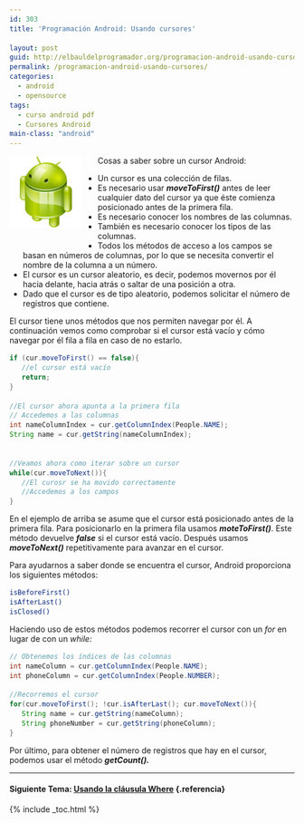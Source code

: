 ```yaml
---
id: 303
title: 'Programación Android: Usando cursores'

layout: post
guid: http://elbauldelprogramador.org/programacion-android-usando-cursores/
permalink: /programacion-android-usando-cursores/
categories:
  - android
  - opensource
tags:
  - curso android pdf
  - Cursores Android
main-class: "android"
---
```

<div class="separator" style="clear: both; text-align: center;">
  <a href="/assets/img/2013/07/iconoAndroid.png" imageanchor="1" style="clear:left; float:left;margin-right:1em; margin-bottom:1em"><img border="0" src="/assets/img/2013/07/iconoAndroid.png" style="clear:left; float:left;margin-right:1em; margin-bottom:1em" /></a>
</div>

Cosas a saber sobre un cursor Android:

  * Un cursor es una colección de filas.
  * Es necesario usar ***moveToFirst()*** antes de leer cualquier dato del cursor ya que éste comienza posicionado antes de la primera fila.
  * Es necesario conocer los nombres de las columnas.
  * También es necesario conocer los tipos de las columnas.
  * Todos los métodos de acceso a los campos se basan en números de columnas, por lo que se necesita convertir el nombre de la columna a un número.
  * El cursor es un cursor aleatorio, es decir, podemos movernos por él hacia delante, hacia atrás o saltar de una posición a otra.
  * Dado que el cursor es de tipo aleatorio, podemos solicitar el número de registros que contiene.

El cursor tiene unos métodos que nos permiten navegar por él. A continuación vemos como comprobar si el cursor está vacío y cómo navegar por él fila a fila en caso de no estarlo.


<!--ad-->

```java
if (cur.moveToFirst() == false){
   //el cursor está vacío
   return;
}

//El cursor ahora apunta a la primera fila
// Accedemos a las columnas
int nameColumnIndex = cur.getColumnIndex(People.NAME);
String name = cur.getString(nameColumnIndex);


//Veamos ahora como iterar sobre un cursor
while(cur.moveToNext()){
   //El curosr se ha movido correctamente
   //Accedemos a los campos
}

```

En el ejemplo de arriba se asume que el cursor está posicionado antes de la primera fila. Para posicionarlo en la primera fila usamos ***moteToFirst()***. Este método devuelve ***false*** si el cursor está vacío. Después usamos ***moveToNext()*** repetitivamente para avanzar en el cursor.

Para ayudarnos a saber donde se encuentra el cursor, Android proporciona los siguientes métodos:

```bash
isBeforeFirst()
isAfterLast()
isClosed()

```

Haciendo uso de estos métodos podemos recorrer el cursor con un *for* en lugar de con un *while:*

```java
// Obtenemos los índices de las columnas
int nameColumn = cur.getColumnIndex(People.NAME);
int phoneColumn = cur.getColumnIndex(People.NUMBER);

//Recorremos el cursor
for(cur.moveToFirst(); !cur.isAfterLast(); cur.moveToNext()){
   String name = cur.getString(nameColumn);
   String phoneNumber = cur.getString(phoneColumn);
}

```

Por último, para obtener el número de registros que hay en el cursor, podemos usar el método ***getCount().***

* * *

#### Siguiente Tema: [Usando la cláusula Where][1] {.referencia}





 [1]: /programacion-android-usando-la-clausula/

{% include _toc.html %}
